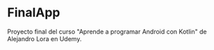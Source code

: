 # FinalApp
Proyecto final del curso "Aprende a programar Android con Kotlin" de Alejandro Lora en Udemy.
